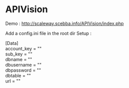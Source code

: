 # APIVision

Demo : http://scaleway.scebba.info/APIVision/index.php

Add a config.ini file in the root dir
Setup :

[Data]\
account_key = ""\
sub_key = ""\
dbname = ""\
dbusername = ""\
dbpassword = ""\
dbtable = ""\
url = ""
